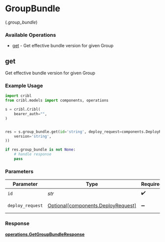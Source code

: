 # GroupBundle
(*.group_bundle*)

### Available Operations

* [get](#get) - Get effective bundle version for given Group

## get

Get effective bundle version for given Group

### Example Usage

```python
import cribl
from cribl.models import components, operations

s = cribl.Cribl(
    bearer_auth="",
)


res = s.group_bundle.get(id='string', deploy_request=components.DeployRequest(
    version='string',
))

if res.group_bundle is not None:
    # handle response
    pass
```

### Parameters

| Parameter                                                                  | Type                                                                       | Required                                                                   | Description                                                                |
| -------------------------------------------------------------------------- | -------------------------------------------------------------------------- | -------------------------------------------------------------------------- | -------------------------------------------------------------------------- |
| `id`                                                                       | *str*                                                                      | :heavy_check_mark:                                                         | Group ID                                                                   |
| `deploy_request`                                                           | [Optional[components.DeployRequest]](../../models/shared/deployrequest.md) | :heavy_minus_sign:                                                         | DeployRequest object                                                       |


### Response

**[operations.GetGroupBundleResponse](../../models/operations/getgroupbundleresponse.md)**


